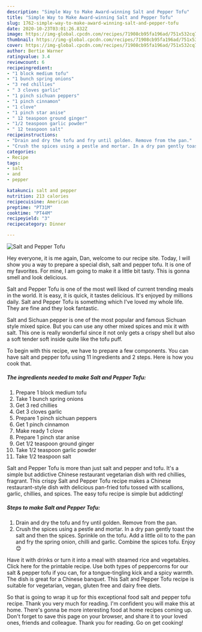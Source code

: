 ```yaml
---
description: "Simple Way to Make Award-winning Salt and Pepper Tofu"
title: "Simple Way to Make Award-winning Salt and Pepper Tofu"
slug: 1762-simple-way-to-make-award-winning-salt-and-pepper-tofu
date: 2020-10-23T03:01:26.832Z
image: https://img-global.cpcdn.com/recipes/71908cb95fa196ad/751x532cq70/salt-and-pepper-tofu-recipe-main-photo.jpg
thumbnail: https://img-global.cpcdn.com/recipes/71908cb95fa196ad/751x532cq70/salt-and-pepper-tofu-recipe-main-photo.jpg
cover: https://img-global.cpcdn.com/recipes/71908cb95fa196ad/751x532cq70/salt-and-pepper-tofu-recipe-main-photo.jpg
author: Bertie Warner
ratingvalue: 3.4
reviewcount: 6
recipeingredient:
- "1 block medium tofu"
- "1 bunch spring onions"
- "3 red chillies"
- " 3 cloves garlic"
- "1 pinch sichuan peppers"
- "1 pinch cinnamon"
- "1 clove"
- "1 pinch star anise"
- " 12 teaspoon ground ginger"
- "1/2 teaspoon garlic powder"
- " 12 teaspoon salt"
recipeinstructions:
- "Drain and dry the tofu and fry until golden. Remove from the pan."
- "Crush the spices using a pestle and mortar. In a dry pan gently toast the salt and then the spices. Sprinkle on the tofu. Add a little oil to to the pan and fry the spring onion, chilli and garlic. Combine the spices tofu. Enjoy 😊"
categories:
- Recipe
tags:
- salt
- and
- pepper

katakunci: salt and pepper 
nutrition: 213 calories
recipecuisine: American
preptime: "PT31M"
cooktime: "PT44M"
recipeyield: "3"
recipecategory: Dinner

---
```



![Salt and Pepper Tofu](https://img-global.cpcdn.com/recipes/71908cb95fa196ad/751x532cq70/salt-and-pepper-tofu-recipe-main-photo.jpg)

Hey everyone, it is me again, Dan, welcome to our recipe site. Today, I will show you a way to prepare a special dish, salt and pepper tofu. It is one of my favorites. For mine, I am going to make it a little bit tasty. This is gonna smell and look delicious.

Salt and Pepper Tofu is one of the most well liked of current trending meals in the world. It is easy, it is quick, it tastes delicious. It's enjoyed by millions daily. Salt and Pepper Tofu is something which I've loved my whole life. They are fine and they look fantastic.

Salt and Sichuan pepper is one of the most popular and famous Sichuan style mixed spice. But you can use any other mixed spices and mix it with salt. This one is really wonderful since it not only gets a crispy shell but also a soft tender soft inside quite like the tofu puff.


To begin with this recipe, we have to prepare a few components. You can have salt and pepper tofu using 11 ingredients and 2 steps. Here is how you cook that.

<!--inarticleads1-->

##### The ingredients needed to make Salt and Pepper Tofu:

1. Prepare 1 block medium tofu
1. Take 1 bunch spring onions
1. Get 3 red chillies
1. Get  3 cloves garlic
1. Prepare 1 pinch sichuan peppers
1. Get 1 pinch cinnamon
1. Make ready 1 clove
1. Prepare 1 pinch star anise
1. Get  1/2 teaspoon ground ginger
1. Take 1/2 teaspoon garlic powder
1. Take  1/2 teaspoon salt


Salt and Pepper Tofu is more than just salt and pepper and tofu. It&#39;s a simple but addictive Chinese restaurant vegetarian dish with red chillies, fragrant. This crispy Salt and Pepper Tofu recipe makes a Chinese restaurant-style dish with delicious pan-fried tofu tossed with scallions, garlic, chillies, and spices. The easy tofu recipe is simple but addicting! 

<!--inarticleads2-->

##### Steps to make Salt and Pepper Tofu:

1. Drain and dry the tofu and fry until golden. Remove from the pan.
1. Crush the spices using a pestle and mortar. In a dry pan gently toast the salt and then the spices. Sprinkle on the tofu. Add a little oil to to the pan and fry the spring onion, chilli and garlic. Combine the spices tofu. Enjoy 😊


Have it with drinks or turn it into a meal with steamed rice and vegetables. Click here for the printable recipe. Use both types of peppercorns for our salt &amp; pepper tofu if you can, for a tongue-tingling kick and a spicy warmth. The dish is great for a Chinese banquet. This Salt and Pepper Tofu recipe is suitable for vegetarian, vegan, gluten free and dairy free diets. 

So that is going to wrap it up for this exceptional food salt and pepper tofu recipe. Thank you very much for reading. I'm confident you will make this at home. There's gonna be more interesting food at home recipes coming up. Don't forget to save this page on your browser, and share it to your loved ones, friends and colleague. Thank you for reading. Go on get cooking!
